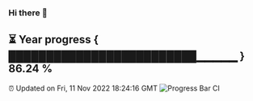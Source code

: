 ### Hi there 👋
⏳ Year progress { █████████████████████████▁▁▁▁▁ } 86.24 %
---
⏰ Updated on Fri, 11 Nov 2022 18:24:16 GMT
![Progress Bar CI](https://github.com/liununu/liununu/workflows/Progress%20Bar%20CI/badge.svg)

